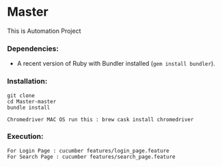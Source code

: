 # Master
This is Automation Project

### Dependencies:
* A recent version of Ruby with Bundler installed (`gem install bundler`).

### Installation:
```
git clone 
cd Master-master
bundle install 

Chromedriver MAC OS run this : brew cask install chromedriver
```

### Execution:
```
For Login Page : cucumber features/login_page.feature
For Search Page : cucumber features/search_page.feature
```
